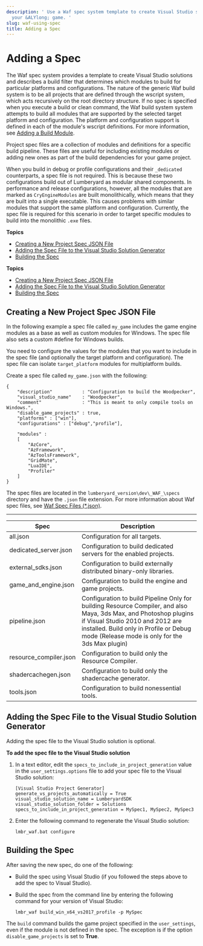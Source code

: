 ```yaml
---
description: ' Use a Waf spec system template to create Visual Studio solutions for
  your &ALYlong; game. '
slug: waf-using-spec
title: Adding a Spec
---
```

# Adding a Spec<a name="waf-using-spec"></a>

The Waf spec system provides a template to create Visual Studio solutions and describes a build filter that determines which modules to build for particular platforms and configurations\. The nature of the generic Waf build system is to be all projects that are defined through the wscript system, which acts recursively on the root directory structure\. If no spec is specified when you execute a build or clean command, the Waf build system system attempts to build all modules that are supported by the selected target platform and configuration\. The platform and configuration support is defined in each of the module's wscript definitions\. For more information, see [Adding a Build Module](/docs/userguide/waf/using-module.md)\.

Project spec files are a collection of modules and definitions for a specific build pipeline\. These files are useful for including existing modules or adding new ones as part of the build dependencies for your game project\.

When you build in debug or profile configurations and their `_dedicated` counterparts, a spec file is not required\. This is because these two configurations build out of Lumberyard as modular shared components\. In performance and release configurations, however, all the modules that are marked as `CryEngineModules` are built monolithically, which means that they are built into a single executable\. This causes problems with similar modules that support the same platform and configuration\. Currently, the spec file is required for this scenario in order to target specific modules to build into the monolithic `.exe` files\.

**Topics**
+ [Creating a New Project Spec JSON File](#add-spec-new-json-file)
+ [Adding the Spec File to the Visual Studio Solution Generator](#add-spec-vs-solution-generator)
+ [Building the Spec](#add-spec-build-spec)

**Topics**
+ [Creating a New Project Spec JSON File](#add-spec-new-json-file)
+ [Adding the Spec File to the Visual Studio Solution Generator](#add-spec-vs-solution-generator)
+ [Building the Spec](#add-spec-build-spec)

## Creating a New Project Spec JSON File<a name="add-spec-new-json-file"></a>

In the following example a spec file called `my_game` includes the game engine modules as a base as well as custom modules for Windows\. The spec file also sets a custom \#define for Windows builds\.

You need to configure the values for the modules that you want to include in the spec file \(and optionally the target platform and configuration\)\. The spec file can isolate `target_platform` modules for multiplatform builds\.

Create a spec file called `my_game.json` with the following:

```
{
    "description"           : "Configuration to build the Woodpecker",
    "visual_studio_name"    : "Woodpecker",
    "comment"               : "This is meant to only compile tools on Windows.",
    "disable_game_projects" : true,
    "platforms" : ["win"],
    "configurations" : ["debug","profile"],

    "modules" :
    [
        "AzCore",
        "AzFramework",        
        "AzToolsFramework",
        "GridMate",
        "LuaIDE",
        "Profiler"
    ]
}
```

The spec files are located in the `lumberyard_version\dev\_WAF_\specs` directory and have the `.json` file extension\. For more information about Waf spec files, see [Waf Spec Files \(\*\.json\)](/docs/userguide/waf/files-spec-file.md)\.

 


****  

| Spec | Description | 
| --- | --- | 
| all\.json | Configuration for all targets\. | 
| dedicated\_server\.json | Configuration to build dedicated servers for the enabled projects\. | 
| external\_sdks\.json | Configuration to build externally distributed binary\-only libraries\. | 
| game\_and\_engine\.json | Configuration to build the engine and game projects\. | 
| pipeline\.json | Configuration to build Pipeline Only for building Resource Compiler, and also Maya, 3ds Max, and Photoshop plugins if Visual Studio 2010 and 2012 are installed\. Build only in Profile or Debug mode \(Release mode is only for the 3ds Max plugin\) | 
| resource\_compiler\.json | Configuration to build only the Resource Compiler\. | 
| shadercachegen\.json | Configuration to build only the shadercache generator\. | 
| tools\.json | Configuration to build nonessential tools\. | 

## Adding the Spec File to the Visual Studio Solution Generator<a name="add-spec-vs-solution-generator"></a>

Adding the spec file to the Visual Studio solution is optional\.

**To add the spec file to the Visual Studio solution**

1. In a text editor, edit the `specs_to_include_in_project_generation` value in the `user_settings.options` file to add your spec file to the Visual Studio solution:

   ```
   [Visual Studio Project Generator]
   generate_vs_projects_automatically = True
   visual_studio_solution_name = LumberyardSDK
   visual_studio_solution_folder = Solutions
   specs_to_include_in_project_generation = MySpec1, MySpec2, MySpec3
   ```

1. Enter the following command to regenerate the Visual Studio solution: 

   ```
   lmbr_waf.bat configure
   ```

## Building the Spec<a name="add-spec-build-spec"></a>

After saving the new spec, do one of the following:
+ Build the spec using Visual Studio \(if you followed the steps above to add the spec to Visual Studio\)\.
+ Build the spec from the command line by entering the following command for your version of Visual Studio: 

  ```
  lmbr_waf build_win_x64_vs2017_profile -p MySpec
  ```

The `build` command builds the game project specified in the `user_settings`, even if the module is not defined in the spec\. The exception is if the option `disable_game_projects` is set to **True**\.